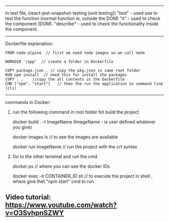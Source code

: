------------------------------------------------------------------------------
In test file, (react-jest-snapshot-testing (unit testing))
"test" - used use to test the function (normal function ie, outside the DOM)
"it" - used to check the component (DOM).
"describe" - used to check the functionality inside the component. 

------------------------------------------------------------------------------

Dockerfile explanation: 

    FROM node:alpine  // first we need node images so we call node

    WORKDIR '/app'  // create a folder in Dockerfile

    COPY package.json . // copy the pkg.json in same root folder
    RUN npm install  // need this for install the packages
    COPY . .    //copy the all contents in the Dockerfile
    CMD ["npm", "start"]   // then the run the application in command line (cli)

-----------------------

commands in Docker:
 1) run the following command in root folder fot build the project
    
    docker build . -t ImageName  (ImageName - is user defined whatever you give)

    docker images ls   // to see the images are available

    docker run imageName   // run the project with the crt syntax

 2) Go to the other terminal and run the cmd
    
    docker ps  // where you can see the docker IDs

    docker exec -it CONTAINER_ID sh    // to execute the project in shell , where give thet "npm start" cmd to run. 

Video tutorial: https://www.youtube.com/watch?v=O3SvhpnSZWY
------------------------------------------------------------------------------



